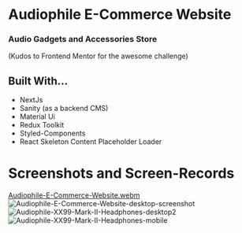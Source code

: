# Audiophile E-Commerce Website 
### Audio Gadgets and Accessories Store

(Kudos to Frontend Mentor for the awesome challenge)

## **Built With...**
- NextJs
- Sanity (as a backend CMS)
- Material Ui
- Redux Toolkit
- Styled-Components
- React Skeleton Content Placeholder Loader

# Screenshots and Screen-Records
[Audiophile-E-Commerce-Website.webm](https://user-images.githubusercontent.com/95982650/236067648-a773914b-db0f-4308-9d27-4b8ecc23463b.webm)
![Audiophile-E-Commerce-Website-desktop-screenshot](https://user-images.githubusercontent.com/95982650/236056763-aff47a9e-98b8-4ef1-a735-354703a7be3f.png)
![Audiophile-XX99-Mark-II-Headphones-desktop2](https://user-images.githubusercontent.com/95982650/236056791-a707833c-93fe-4c7d-a4c8-560e96e9f5ad.png)
![Audiophile-XX99-Mark-II-Headphones-mobile](https://user-images.githubusercontent.com/95982650/236056809-80d6cdbc-0fc5-4db9-9285-087b53b882d3.png)

